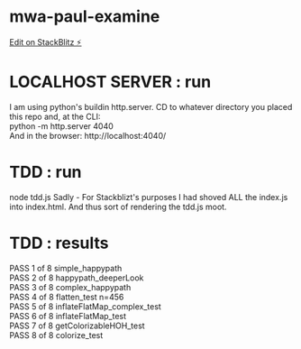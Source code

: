 # mwa-paul-examine
[Edit on StackBlitz ⚡️](https://stackblitz.com/edit/mwa-paul-examine)

# LOCALHOST SERVER : run
I am using python's buildin http.server. CD to whatever directory you placed this repo and, at the CLI:   
python -m http.server 4040  
And in the browser: 
http://localhost:4040/

# TDD : run 
node tdd.js
Sadly - For Stackblizt's purposes I had shoved ALL the index.js into index.html. And thus sort of rendering the tdd.js moot.  
# TDD : results
PASS  1 of 8 simple_happypath  
PASS  2 of 8 happypath_deeperLook  
PASS  3 of 8 complex_happypath  
PASS  4 of 8 flatten_test n=456  
PASS  5 of 8 inflateFlatMap_complex_test  
PASS  6 of 8 inflateFlatMap_test  
PASS  7 of 8 getColorizableHOH_test  
PASS  8 of 8 colorize_test



